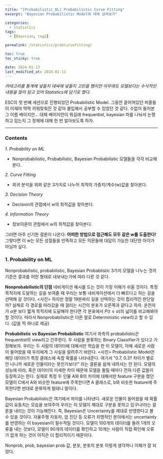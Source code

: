 ```yaml
---
title: "[Probabilistic_DL] Probabilistic Curve Fitting"
excerpt: "Bayesian Probabilistic Model에 대해 살펴보기"

categories:
  - statistics
tags:
  - [Bayesian, tag2]

permalink: /statistics/probcurvefitting/

toc: true
toc_sticky: true

date: 2024-01-13
last_modified_at: 2024-01-13
---
```


*카테고리를 통계에 넣을지 데싸에 넣을지 고민을 했지만 아무래도 모델보다는 수식적인 내용을 많이 담고 있어 Statistics에 담기로 했다.*

ESC의 첫 번째 세션으로 진행되었던 Probabilistic Model. 
그동안 흩어져있던 퍼즐들이 이제야 딱딱 끼워맞춰진 것 같아 몰입해서 공부할 수 있었던 것 같다. 수없이 들어본 그 이름 베이지안...
대체 베이지안이 뭐길래 frequentist, bayesian 파를 나눠서 논쟁하고 있는지 그 정체에 대해 한 번 알아보도록 하자.
***

### Contents
*1. Probability on ML*
  - Nonprobabilistic, Probabilistic, Bayesian Probabilistic 모델들을 각각 비교해본다.

*2. Curve Fitting*
  - 회귀 분석을 위와 같은 3가지로 나누어 최적의 가중치/계수(w)값을 찾아본다.

*3. Decision Theory*
  - Decision의 관점에서 w의 최적값을 찾아본다.

*4. Information Theory*
  - 정보이론의 관점에서 w의 최적값을 찾아본다.

그러면 아주 신기한 결론이 나온다:
**어떠한 방법으로 접근해도 모두 같은 w를 도출한다!**
그렇다면 이 w는 모든 성질들을 만족하고 모든 의문들에 대답이 가능한 대단한 아이가 아닐까 싶다.

### 1. Probability on ML
Nonprobabilistic, probabilistic, Bayesian Probablistic 3가지 모델을 나누는 것의 기준은 결과를 어떤 형태로 내보내는가에 따라 다른 것 같다.

**Nonprobabilistic의 단점**
네비게이션 예시를 드는 것이 가장 이해가 쉬울 것이다. 특정 목적지에 도달하는 길을 보여줄 때 우리는 보통 네비게이션에서 더 빠르다고 하는 길을 선택해 갈 것이다.
<사진>
하지만 정말 19분짜리 길을 선택하는 것이 합리적인 판단일까? 실제로 각 경로를 따라갔을 때 걸리는 시간의 분포가 오른쪽과 같다고 하자. 
운전자가 $\alpha$분 보다 짧게 목적지에 도달해야 한다면 각 분포에서 $P(t\le \alpha)$의 넓이를 비교해봐야 할 것이다.
따라서 Nonprobabilistic은 다른 말로 Deterministic view라고 할 수 있다. (값을 딱 하나로 제공)

**Probabilistic vs Bayesian Probabilistic**
여기서 좌측의 probabilistic은 frequentist의 view라고 간주한다.
두 사람을 분류하는 Binary Classifier가 있다고 가정해보자. 우리는 두 사람의 데이터에 대해서만 학습을 한 이 모델이, 아예 새로운 사람이 들어왔을 때 우리에게 그 사실을 알려주기 바란다.
<사진> 
Probabilistic Model은 해당 데이터가 특정 클래스에 속할 확률을 나타내준다. 여기서 "0.7, 0.3? 차이가 별로 안 나니까 새로운 인물이라는 뜻인가보다!" 라는 결론을 쉽게 내려서는 안 된다. 모델의 성능에 따라, 혹은 데이터의 미세한 차이 때문에 모델을 돌릴 때마다 전혀 다른 값들이 등장하고는 한다. 실제로 특정 두 인물 A와 B의 차이에 대해서만 feature 구분을 했던 모델이 C에서 A와 비슷한 feature에 주목한다면 A 클래스로, b와 비슷한 feature에 주목한다면 반대로 분류하게 될테니 말이다.

Bayesian Probabilistic은 여기에서 차이를 나타낸다. 새로운 인물이 들어왔을 때 확률값이 요동치는 모습을 보여주어 우리는 이 모델이 제대로 구분을 못하고 있구나!라는 결론을 내리는 것이 가능해진다. 즉, Bayesian은 Uncertainty를 제대로 반영한다고 볼 수 있을 것이다. 
자율주행 자동차, 암 진단 등 오류가 치명적인 분야에서는 uncertainty를 반영하는 이 bayesian이 필수적일 것이다. 모델이 100개의 데이터를 돌려 1개의 오류를 내는 것보다, 모델이 90개의 데이터를 확인하고 10게는 사람이 직접 확인해 오류가 없게 하는 것이 아직은 더 합리적이기 때문이다. 

Nonprob, prob, bayesian prob
값, 분포, 분포의 분포
이렇게 생각하니 이해가 잘 되었다.


